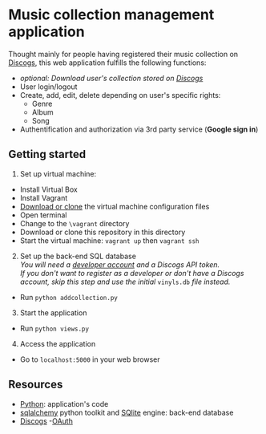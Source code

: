 # Music collection management application
Thought mainly for people having registered their music collection on
[Discogs](https://www.discogs.com/),
this web application fulfills the following functions:
- *optional: Download user's collection stored on
[Discogs](https://www.discogs.com/)*
- User login/logout
- Create, add, edit, delete depending on user's  specific rights:
  - Genre
  - Album
  - Song
- Authentification and authorization via 3rd party service (**Google sign in**)

## Getting started
1. Set up virtual machine:
  - Install Virtual Box
  - Install Vagrant
  - [Download or clone](https://github.com/udacity/fullstack-nanodegree-vm)
  the virtual machine configuration files
  - Open terminal
  - Change to the `\vagrant` directory
  - Download or clone this repository in this directory
  - Start the virtual machine: `vagrant up` then `vagrant ssh`
2. Set up the back-end SQL database  
*You will need a
[developer account](https://www.discogs.com/settings/developers)
and a Discogs API token.  
If you don't want to register as a developer or
don't have a Discogs account, skip this step and use the initial*
`vinyls.db` *file instead.*
  - Run `python addcollection.py`
3. Start the application
  - Run `python views.py`
4. Access the application
  - Go to `localhost:5000` in your web browser  

## Resources
- [Python](https://www.python.org/): application's code  
- [sqlalchemy](https://www.sqlalchemy.org/) python toolkit and [SQlite](https://sqlite.org/index.html) engine: back-end database
- [Discogs](https://www.discogs.com/)
-[OAuth ](https://oauth.net/)
